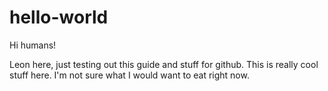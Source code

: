 # hello-world
Hi humans!

Leon here, just testing out this guide and stuff for github. This is really cool stuff here.
I'm not sure what I would want to eat right now.
